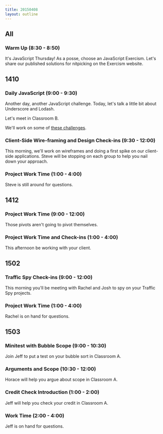 ```yaml
---
title: 20150408
layout: outline
---
```


## All

### Warm Up (8:30 - 8:50)

It's JavaScript Thursday! As a posse, choose an JavaScript Exercism. Let's share our published solutions for nitpicking on the Exercism website.

## 1410

### Daily JavaScript (9:00 - 9:30)

Another day, another JavaScript challenge. Today, let's talk a little bit about Underscore and Lodash.

Let's meet in Classroom B.

We'll work on some of [these challenges](https://github.com/turingschool-examples/enumerable-challenges/tree/underscore-challenges).

### Client-Side Wire-framing and Design Check-ins (9:30 - 12:00)

This morning, we'll work on wireframes and doing a first spike on our client-side applications. Steve will be stopping on each group to help you nail down your approach.

### Project Work Time (1:00 - 4:00)

Steve is still around for questions.

## 1412

### Project Work Time (9:00 - 12:00)

Those pivots aren't going to pivot themselves.

### Project Work Time and Check-ins (1:00 - 4:00)

This afternoon be working with your client.

## 1502

### Traffic Spy Check-ins (9:00 - 12:00)

This morning you'll be meeting with Rachel and Josh to spy on your Traffic Spy projects.

### Project Work Time (1:00 - 4:00)

Rachel is on hand for questions.

## 1503

### Minitest with Bubble Scope (9:00 - 10:30)

Join Jeff to put a test on your bubble sort in Classroom A.

### Arguments and Scope (10:30 - 12:00)

Horace will help you argue about scope in Classroom A.

### Credit Check Introduction (1:00 - 2:00)

Jeff will help you check your credit in Classroom A.

### Work Time (2:00 - 4:00)

Jeff is on hand for questions.

